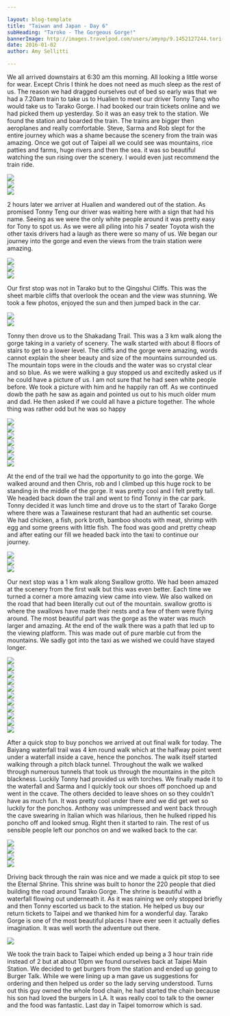```yaml
---

layout: blog-template
title: "Taiwan and Japan - Day 6"
subHeading: "Taroko - The Gorgeous Gorge!"
bannerImage: http://images.travelpod.com/users/amynp/9.1452127244.tori-gate.jpg
date: 2016-01-02
author: Amy Sellitti

---
```


We all arrived downstairs at 6:30 am this morning. All looking a little worse for wear. Except Chris I think he does not need as much sleep as the rest of us. The reason we had dragged ourselves out of bed so early was that we had a 7.20am train to take us to Hualien to meet our driver Tonny Tang who would take us to Tarako Gorge. I had booked our train tickets online and we had picked them up yesterday. So it was an easy trek to the station. We found the station and boarded the train. The trains are bigger then aeroplanes and really comfortable. Steve, Sarma and Rob slept for the entire journey which was a shame because the scenery from the train was amazing. Once we got out of Taipei all we could see was mountains, rice patties and farms, huge rivers and then the sea. it was so beautiful watching the sun rising over the scenery. I would even just recommend the train ride. 

<div class="center-image"><img src="https://lh3.googleusercontent.com/gdZRsvbuk_DPLtHxT8j8nZXRtNLEmMDaAE71U8M3S9vaE081IywmA5RTXTJSFcc6rSnq3eBB8hCLG9ruewV-Hj16ioCQBVrifvjAA0BO8sJ09O83VQBOsfuzxPk6VT23i8tu6Fbl7g=w2400" /></div>
<div class="center-image"><img src="https://lh3.googleusercontent.com/ALLDUCDpzsKQ7P1HgR_bhydK-lSVKL4sWsMglh4CSU4PnWbK81Y2R6ODxHp7JrFOtdT6qBf0jLMtJaVSpRzA7i-87xbagiirU2MGu7lPlWTLUvAQfmGJHj9th-CLqIi0UWK_qzHTpQ=w2400" /></div>
<div class="center-image"><img src="https://lh3.googleusercontent.com/zMpPLbDLAlyBziFarrXwwjC6BT9kVttMWfiFYSELXLmNlkHdFRU6to4LjFWb4jX2A9FHOEj_u2jqkKO5OqMvVTdAX2ZEVJgYCXmqKKe6Gc4SHOf0Pm5RNsLbfhEtxDNlXNwFK_Xj0g=w2400" /></div>

2 hours later we arriver at Hualien and wandered out of the station. As promised Tonny Teng our driver was waiting here with a sign that had his name. Seeing as we were the only white people around it was pretty easy for Tony to spot us. As we were all piling into his 7 seater Toyota wish the other taxis drivers had a laugh as there were so many of us. We began our journey into the gorge and even the views from the train station were amazing. 

<div class="center-image"><img src="http://images.travelpod.com/users/amynp/9.1451720227.tonny.jpg" /></div>
<div class="center-image"><img src="http://images.travelpod.com/users/amynp/9.1451720227.in-the-cab.jpg" /></div>
<div class="center-image"><img src="http://images.travelpod.com/users/amynp/9.1451720227.first-view-of-tarako.jpg" /></div>

Our first stop was not in Tarako but to the Qingshui Cliffs. This was the sheet marble cliffs that overlook the ocean and the view was stunning. We took a few photos, enjoyed the sun and then jumped back in the car. 

<div class="center-image"><img src="http://images.travelpod.com/users/amynp/9.1451720227.qingshui-cliff.jpg" /></div>
<div class="center-image"><img src="http://images.travelpod.com/users/amynp/9.1451720227.us-at-qingshui-cliff.jpg" /></div>


Tonny then drove us to the Shakadang Trail. This was a 3 km walk along the gorge taking in a variety of scenery. The walk started with about 8 floors of stairs to get to a lower level. The cliffs and the gorge were amazing, words cannot explain the sheer beauty and size of the mountains surrounded us. The mountain tops were in the clouds and the water was so crystal clear and so blue. As we were walking a guy stopped us and excitedly asked us if he could have a picture of us. I am not sure that he had seen white people before. We took a picture with him and he happily ran off. As we continued dowb the path he saw as again and pointed us out to his much older mum and dad. He then asked if we could all have a picture together. The whole thing was rather odd but he was so happy

<div class="center-image"><img src="http://images.travelpod.com/users/amynp/9.1451720227.trail-start.jpg" /></div>
<div class="center-image"><img src="http://images.travelpod.com/users/amynp/9.1451720227.the-bridge-at-shakadang-trail.jpg" /></div>
<div class="center-image"><img src="http://images.travelpod.com/users/amynp/9.1451720227.shakadang-trail.jpg" /></div>
<div class="center-image"><img src="http://images.travelpod.com/users/amynp/9.1451720227.2-shakadang-trail.jpg" /></div>
<div class="center-image"><img src="http://images.travelpod.com/users/amynp/9.1451720227.shakadang-trail-path.jpg" /></div>
<div class="center-image"><img src="http://images.travelpod.com/users/amynp/9.1451720227.selfie-time.jpg" /></div>
<div class="center-image"><img src="http://images.travelpod.com/users/amynp/9.1451720227.rob-thinking.jpg" /></div>

At the end of the trail we had the opportunity to go into the gorge. We walked around and then Chris, rob and I climbed up this huge rock to be standing in the middle of the gorge. It was pretty cool and I felt pretty tall. We headed back down the trail and went to find Tonny in the car park. Tonny decided it was lunch time and drove us to the start of Tarako Gorge where there was a Tawainese resturant that had an authentic set course. We had chicken, a fish, pork broth, bamboo shoots with meat, shrimp with egg and some greens with little fish. The food was good and pretty cheap and after eating our fill we headed back into the taxi to continue our journey. 

<div class="center-image"><img src="http://images.travelpod.com/users/amynp/9.1451720227.the-bottom-of-shakadang-trail.jpg" /></div>
<div class="center-image"><img src="http://images.travelpod.com/users/amynp/9.1451720227.chris-climbing-to-the-top.jpg" /></div>
<div class="center-image"><img src="http://images.travelpod.com/users/amynp/9.1451720227.at-the-top.jpg" /></div>

Our next stop was a 1 km walk along Swallow grotto. We had been amazed at the scenery from the first walk but this was even better. Each time we turned a corner a more amazing view came into view. We also walked on the road that had been literally cut out of the mountain. swallow grotto is where the swallows have made their nests and a few of them were flying around. The most beautiful part was the gorge as the water was much larger and amazing. At the end of the walk there was a path that led up to the viewing platform. This was made out of pure marble cut from the mountains. We sadly got into the taxi as we wished we could have stayed longer.

<div class="center-image"><img src="http://images.travelpod.com/users/amynp/9.1451720227.swallow-trail.jpg" /></div>
<div class="center-image"><img src="http://images.travelpod.com/users/amynp/9.1451720227.steve-anth-and-i-at-swallow-trail.jpg" /></div>
<div class="center-image"><img src="http://images.travelpod.com/users/amynp/9.1451720227.photo-bombing-swallow-trail.jpg" /></div>
<div class="center-image"><img src="http://images.travelpod.com/users/amynp/9.1451720227.1-swallow-trail.jpg" /></div>
<div class="center-image"><img src="http://images.travelpod.com/users/amynp/9.1451720227.2-swallow-trail.jpg" /></div>
<div class="center-image"><img src="http://images.travelpod.com/users/amynp/9.1451720227.me-at-swallow-trail.jpg" /></div>
<div class="center-image"><img src="http://images.travelpod.com/users/amynp/9.1451720227.whole-attractive-group.jpg" /></div>
<div class="center-image"><img src="http://images.travelpod.com/users/amynp/9.1451720227.me-and-the.jpg" /></div>
<div class="center-image"><img src="http://images.travelpod.com/users/amynp/9.1451720227.us-at-swallow-trail.jpg" /></div>
<div class="center-image"><img src="http://images.travelpod.com/users/amynp/9.1451720227.5-swallow-trail.jpg" /></div>
<div class="center-image"><img src="http://images.travelpod.com/users/amynp/9.1451720227.7-swallow-trail.jpg" /></div>

After a quick stop to buy ponchos we arrived at out final walk for today. The Baiyang waterfall trail was 4 km round walk which at the halfway point went under a waterfall inside a cave, hence the ponchos. The walk itself started walking through a pitch black tunnel. Throughout the walk we walked through numerous tunnels that took us through the mountains in the pitch blackness. Luckily Tonny had provided us with torches. We finally made it to the waterfall and Sarma and I quickly took our shoes off ponchoed up and went in the ccave. The others decided to leave shoes on so they couldn't have as much fun. It was pretty cool under there and we did get wet so luckily for the ponchos. Anthony was unimpressed and went back through the cave swearing in Italian which was hilarious, then he hulked ripped his poncho off and looked smug. Right then it started to rain. The rest of us sensible people left our ponchos on and we walked back to the car.

<div class="center-image"><img src="http://images.travelpod.com/users/amynp/9.1451720227.the-cave-to-the-entrance.jpg" /></div>
<div class="center-image"><img src="http://images.travelpod.com/users/amynp/9.1451720227.steve-telling-anthony-to-look-next-the-big-roc.jpg" /></div>
<div class="center-image"><img src="http://images.travelpod.com/users/amynp/9.1451720227.eternal-shrine.jpg" /></div>
<div class="center-image"><img src="http://images.travelpod.com/users/amynp/9.1451720227.anth-and-i-at-eternal-spring-shrine.jpg" /></div>

Driving back through the rain was nice and we made a quick pit stop to see the Eternal Shrine. This shrine was built to honor the 220 people that died building the road around Tarako Gorge. The shrine is beautiful with a waterfall flowing out underneath it. As it was raining we only stopped briefly and then Tonny escorted us back to the station. He helped us buy our return tickets to Taipei and we thanked him for a wonderful day. Tarako Gorge is one of the most beautiful places I have ever seen it actually defies imagination. It was well worth the adventure out there.

<div class="center-image"><img src="http://images.travelpod.com/users/amynp/9.1451720227.us-and-tonny.jpg" /></div>

We took the train back to Taipei which ended up being a 3 hour train ride instead of 2 but at about 10pm we found ourselves back at Taipei Main Station. We decided to get burgers from the station and ended  up going to Burger Talk. While we were lining up a man gave us suggestions for ordering and then helped us order so the lady serving understood. Turns out this guy owned the whole food chain, he had started the chain because his son had loved the burgers in LA. It was really cool to talk to the owner and the food was fantastic. Last day in Taipei tomorrow which is sad. 
